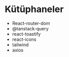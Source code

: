 # Kütüphaneler 
- React-router-dom
- @tanstack-query
- react-toastify
- react-icons
- tailwind
- axios
  
